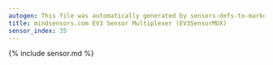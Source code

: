 ```yaml
---
autogen: This file was automatically generated by sensors-defs-to-markdown.py
title: mindsensors.com EV3 Sensor Multiplexer (EV3SensorMUX)
sensor_index: 35
---
```


{% include sensor.md %}
